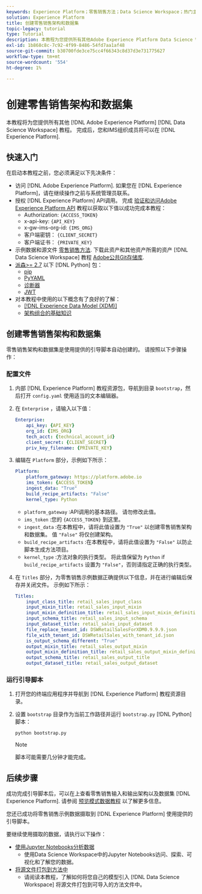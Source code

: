 ```yaml
---
keywords: Experience Platform；零售销售方法；Data Science Workspace；热门主题；方法
solution: Experience Platform
title: 创建零售销售架构和数据集
topic-legacy: tutorial
type: Tutorial
description: 本教程为您提供所有其他Adobe Experience Platform Data Science Workspace教程所需的先决条件和资产。 完成后，您和IMS组织成员将可以使用零售销售架构和数据集进行Experience Platform。
exl-id: 1b868c8c-7c92-4f99-8486-54fd7aa1af48
source-git-commit: b30700fde3ce75cc4f66343c8d37d3e731775627
workflow-type: tm+mt
source-wordcount: '554'
ht-degree: 1%

---
```



# 创建零售销售架构和数据集

本教程将为您提供所有其他 [!DNL Adobe Experience Platform] [!DNL Data Science Workspace] 教程。 完成后，您和IMS组织成员将可以在 [!DNL Experience Platform].

## 快速入门

在启动本教程之前，您必须满足以下先决条件：
- 访问 [!DNL Adobe Experience Platform]. 如果您在 [!DNL Experience Platform]，请在继续操作之前与系统管理员联系。
- 授权 [!DNL Experience Platform] API调用。 完成 [验证和访问Adobe Experience Platform API](https://www.adobe.com/go/platform-api-authentication-en) 教程以获取以下值以成功完成本教程：
   - Authorization: `{ACCESS_TOKEN}`
   - x-api-key: `{API_KEY}`
   - x-gw-ims-org-id: `{IMS_ORG}`
   - 客户端密钥： `{CLIENT_SECRET}`
   - 客户端证书： `{PRIVATE_KEY}`
- 示例数据和源文件 [零售销售方法](../pre-built-recipes/retail-sales.md). 下载此资产和其他资产所需的资产 [!DNL Data Science Workspace] 教程 [Adobe公共Git存储库](https://github.com/adobe/experience-platform-dsw-reference/).
- [派森>= 2.7](https://www.python.org/downloads/) 以下 [!DNL Python] 包：
   - [pip](https://pypi.org/project/pip/)
   - [PyYAML](https://pyyaml.org/)
   - [诊断器](https://pypi.org/project/dictor/)
   - [JWT](https://pypi.org/project/jwt/)
- 对本教程中使用的以下概念有了良好的了解：
   - [[!DNL Experience Data Model (XDM)]](../../xdm/home.md)
   - [架构组合的基础知识](../../xdm/schema/field-dictionary.md)

## 创建零售销售架构和数据集

零售销售架构和数据集是使用提供的引导脚本自动创建的。 请按照以下步骤操作：

### 配置文件

1. 内部 [!DNL Experience Platform] 教程资源包，导航到目录 `bootstrap`，然后打开 `config.yaml` 使用适当的文本编辑器。
2. 在 `Enterprise` ，请输入以下值：

   ```yaml
   Enterprise:
       api_key: {API_KEY}
       org_id: {IMS_ORG}
       tech_acct: {technical_account_id}
       client_secret: {CLIENT_SECRET}
       priv_key_filename: {PRIVATE_KEY}
   ```

3. 编辑在 `Platform` 部分，示例如下所示：

   ```yaml
   Platform:
       platform_gateway: https://platform.adobe.io
       ims_token: {ACCESS_TOKEN}
       ingest_data: "True"
       build_recipe_artifacts: "False"
       kernel_type: Python
   ```

   - `platform_gateway` :API调用的基本路径。 请勿修改此值。
   - `ims_token` :您的 `{ACCESS_TOKEN}` 到这里。
   - `ingest_data` :在本教程中，请将此值设置为 `"True"` 以创建零售销售架构和数据集。 值 `"False"` 将仅创建架构。
   - `build_recipe_artifacts` :在本教程中，请将此值设置为 `"False"` 以防止脚本生成方法项目。
   - `kernel_type` :方法对象的执行类型。 将此值保留为 `Python` if `build_recipe_artifacts` 设置为 `"False"`，否则请指定正确的执行类型。

4. 在 `Titles` 部分，为零售销售示例数据正确提供以下信息，并在进行编辑后保存并关闭文件。 示例如下所示：

   ```yaml
   Titles:
       input_class_title: retail_sales_input_class
       input_mixin_title: retail_sales_input_mixin
       input_mixin_definition_title: retail_sales_input_mixin_definition
       input_schema_title: retail_sales_input_schema
       input_dataset_title: retail_sales_input_dataset
       file_replace_tenant_id: DSWRetailSalesForXDM0.9.9.9.json
       file_with_tenant_id: DSWRetailSales_with_tenant_id.json
       is_output_schema_different: "True"
       output_mixin_title: retail_sales_output_mixin
       output_mixin_definition_title: retail_sales_output_mixin_definition
       output_schema_title: retail_sales_output_title
       output_dataset_title: retail_sales_output_dataset
   ```

### 运行引导脚本

1. 打开您的终端应用程序并导航到 [!DNL Experience Platform] 教程资源目录。
2. 设置 `bootstrap` 目录作为当前工作路径并运行 `bootstrap.py` [!DNL Python] 脚本：

   ```bash
   python bootstrap.py
   ```

   >[!NOTE]
   >
   >脚本可能需要几分钟才能完成。

## 后续步骤

成功完成引导脚本后，可以在上查看零售销售输入和输出架构以及数据集 [!DNL Experience Platform]. 请参阅 [预览模式数据教程](./preview-schema-data.md)
以了解更多信息。

您还已成功将零售销售示例数据摄取到 [!DNL Experience Platform] 使用提供的引导脚本。

要继续使用摄取的数据，请执行以下操作：
- [使用Jupyter Notebooks分析数据](../jupyterlab/analyze-your-data.md)
   - 使用Data Science Workspace中的Jupyter Notebooks访问、探索、可视化和了解您的数据。
- [将源文件打包到方法中](./package-source-files-recipe.md)
   - 请阅读本教程，了解如何将您自己的模型引入 [!DNL Data Science Workspace] 将源文件打包到可导入的方法文件中。
